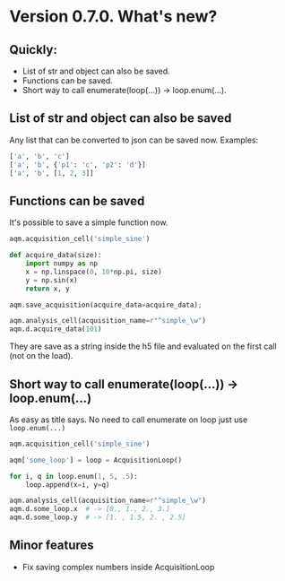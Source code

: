# Version 0.7.0. What's new?

## Quickly:

- List of str and object can also be saved.
- Functions can be saved.
- Short way to call enumerate(loop(...)) -> loop.enum(...).

## List of str and object can also be saved

Any list that can be converted to json can be saved now.
Examples:

```python
['a', 'b', 'c']
['a', 'b', {'p1': 'c', 'p2': 'd'}]
['a', 'b', [1, 2, 3]]
```

## Functions can be saved

It's possible to save a simple function now.

```python
aqm.acquisition_cell('simple_sine')

def acquire_data(size):
    import numpy as np
    x = np.linspace(0, 10*np.pi, size)
    y = np.sin(x)
    return x, y

aqm.save_acquisition(acquire_data=acquire_data);
```

```python
aqm.analysis_cell(acquisition_name=r"^simple_\w")
aqm.d.acquire_data(101)
```

They are save as a string inside the h5 file and evaluated on the first call (not on the load).

## Short way to call enumerate(loop(...)) -> loop.enum(...)

As easy as title says. No need to call enumerate on loop just use `loop.enum(...)`

```python
aqm.acquisition_cell('simple_sine')

aqm['some_loop'] = loop = AcquisitionLoop()

for i, q in loop.enum(1, 5, .5):
    loop.append(x=i, y=q)
```

```python
aqm.analysis_cell(acquisition_name=r"^simple_\w")
aqm.d.some_loop.x  # -> [0., 1., 2., 3.]
aqm.d.some_loop.y  # -> [1. , 1.5, 2. , 2.5]
```

## Minor features

- Fix saving complex numbers inside AcquisitionLoop
